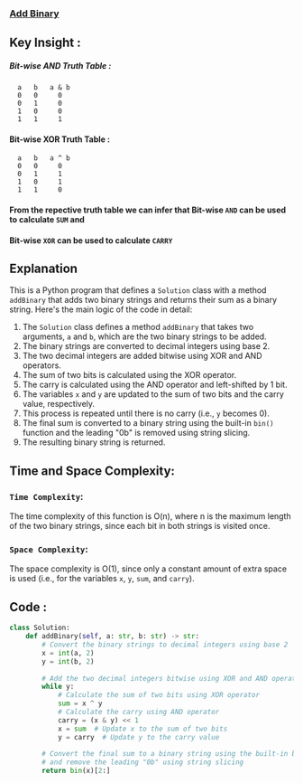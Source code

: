 ### [Add Binary](https://leetcode.com/problems/add-binary/description/)

## Key Insight : 
##### Bit-wise AND Truth Table :
      a   b   a & b
      0   0     0
      0   1     0
      1   0     0
      1   1     1


#### Bit-wise XOR Truth Table :
      a   b   a ^ b
      0   0     0
      0   1     1
      1   0     1
      1   1     0

#### From the repective truth table we can infer that Bit-wise `AND` can be used to calculate `SUM` and
#### Bit-wise `XOR` can be used to calculate `CARRY`

## Explanation
This is a Python program that defines a `Solution` class with a method `addBinary` that adds two binary strings and returns their sum as a binary string. Here's the main logic of the code in detail:

1. The `Solution` class defines a method `addBinary` that takes two arguments, `a` and `b`, which are the two binary strings to be added.
2. The binary strings are converted to decimal integers using base 2.
3. The two decimal integers are added bitwise using XOR and AND operators.
4. The sum of two bits is calculated using the XOR operator.
5. The carry is calculated using the AND operator and left-shifted by 1 bit.
6. The variables `x` and `y` are updated to the sum of two bits and the carry value, respectively.
7. This process is repeated until there is no carry (i.e., `y` becomes 0).
8. The final sum is converted to a binary string using the built-in `bin()` function and the leading "0b" is removed using string slicing.
9. The resulting binary string is returned.

## Time and Space Complexity:
### `Time Complexity`:
The time complexity of this function is O(n), where n is the maximum length of the two binary strings, since each bit in both strings is visited once.

### `Space Complexity`:
The space complexity is O(1), since only a constant amount of extra space is used (i.e., for the variables `x`, `y`, `sum`, and `carry`).

## Code : 
```py
class Solution:
    def addBinary(self, a: str, b: str) -> str:
        # Convert the binary strings to decimal integers using base 2
        x = int(a, 2)
        y = int(b, 2)
        
        # Add the two decimal integers bitwise using XOR and AND operators
        while y:
            # Calculate the sum of two bits using XOR operator
            sum = x ^ y
            # Calculate the carry using AND operator
            carry = (x & y) << 1
            x = sum  # Update x to the sum of two bits
            y = carry  # Update y to the carry value
        
        # Convert the final sum to a binary string using the built-in bin() function
        # and remove the leading "0b" using string slicing
        return bin(x)[2:]
```
